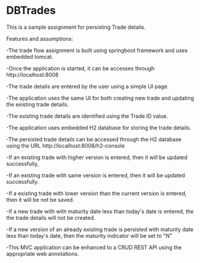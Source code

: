 # DBTrades

This is a sample assignment for persisting Trade details.

Features and assumptions:

-The trade flow assignment is built using springboot framework and uses embedded tomcat.

-Once the application is started, it can be accesses through http://localhost:8008

-The trade details are entered by the user using a simple UI page.

-The application uses the same UI for both creating new trade and updating the existing trade details.

-The existing trade details are identified using the Trade ID value.

-The application uses embedded H2 database for storing the trade details.

-The persisted trade details can be accessed through the H2 database using the URL http://localhost:8008/h2-console

-If an existing trade with higher version is entered, then it will be updated successfully,

-If an existing trade with same version is entered, then it will be updated successfully.

-If a existing trade with lower version than the current version is entered, then it will be not be saved.

-If a new trade with with maturity date less than today's date is entered, the the trade details will not be created.

-If a new version of an already existing trade is persisted with maturity date less than today's date, then the maturity indicator will be set to "N" 

-This MVC application can be enhanced to a CRUD REST API using the appropriate web annotations.
